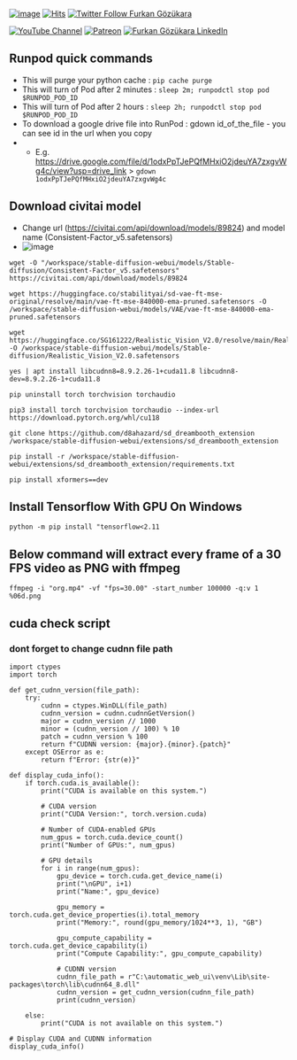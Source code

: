 [![image](https://img.shields.io/discord/772774097734074388?label=Discord&logo=discord)](https://discord.com/servers/software-engineering-courses-secourses-772774097734074388) [![Hits](https://hits.seeyoufarm.com/api/count/incr/badge.svg?url=https%3A%2F%2Fgithub.com%2FFurkanGozukara%2FStable-Diffusion&count_bg=%2379C83D&title_bg=%239E0F0F&icon=apachespark.svg&icon_color=%23E7E7E7&title=views&edge_flat=false)](https://hits.seeyoufarm.com) [![Twitter Follow Furkan Gözükara](https://img.shields.io/badge/Twitter-Follow%20Me-1DA1F2?style=for-the-badge&logo=twitter&logoColor=white)](https://twitter.com/GozukaraFurkan)

[![YouTube Channel](https://img.shields.io/badge/YouTube-SECourses-C50C0C?style=for-the-badge&logo=youtube)](https://www.youtube.com/SECourses) [![Patreon](https://img.shields.io/badge/Patreon-Support%20Me-F2EB0E?style=for-the-badge&logo=patreon)](https://www.patreon.com/SECourses) [![Furkan Gözükara LinkedIn](https://img.shields.io/badge/LinkedIn-Follow%20Me-0077B5?style=for-the-badge&logo=linkedin&logoColor=white)](https://www.linkedin.com/in/furkangozukara/) 

## Runpod quick commands

* This will purge your python cache : ```pip cache purge```
* This will turn of Pod after 2 minutes : ```sleep 2m; runpodctl stop pod $RUNPOD_POD_ID```
* This will turn of Pod after 2 hours : ```sleep 2h; runpodctl stop pod $RUNPOD_POD_ID```
* To download a google drive file into RunPod : gdown id_of_the_file - you can see id in the url when you copy
* * E.g. https://drive.google.com/file/d/1odxPpTJePQfMHxiO2jdeuYA7zxgvWg4c/view?usp=drive_link > ```gdown 1odxPpTJePQfMHxiO2jdeuYA7zxgvWg4c```

## Download civitai model
* Change url (https://civitai.com/api/download/models/89824) and model name (Consistent-Factor_v5.safetensors)
* ![image](https://github.com/FurkanGozukara/Stable-Diffusion/assets/19240467/7cd583f0-635b-408b-a3ad-877a7eac2526)

```
wget -O "/workspace/stable-diffusion-webui/models/Stable-diffusion/Consistent-Factor_v5.safetensors" https://civitai.com/api/download/models/89824
```

```
wget https://huggingface.co/stabilityai/sd-vae-ft-mse-original/resolve/main/vae-ft-mse-840000-ema-pruned.safetensors -O /workspace/stable-diffusion-webui/models/VAE/vae-ft-mse-840000-ema-pruned.safetensors

wget https://huggingface.co/SG161222/Realistic_Vision_V2.0/resolve/main/Realistic_Vision_V2.0.safetensors -O /workspace/stable-diffusion-webui/models/Stable-diffusion/Realistic_Vision_V2.0.safetensors

yes | apt install libcudnn8=8.9.2.26-1+cuda11.8 libcudnn8-dev=8.9.2.26-1+cuda11.8

pip uninstall torch torchvision torchaudio

pip3 install torch torchvision torchaudio --index-url https://download.pytorch.org/whl/cu118

git clone https://github.com/d8ahazard/sd_dreambooth_extension /workspace/stable-diffusion-webui/extensions/sd_dreambooth_extension

pip install -r /workspace/stable-diffusion-webui/extensions/sd_dreambooth_extension/requirements.txt

pip install xformers==dev 
```

## Install Tensorflow With GPU On Windows

```
python -m pip install "tensorflow<2.11
```

## Below command will extract every frame of a 30 FPS video as PNG with ffmpeg

```
ffmpeg -i "org.mp4" -vf "fps=30.00" -start_number 100000 -q:v 1 %06d.png
``` 

## cuda check script
### dont forget to change cudnn file path
``` 
import ctypes
import torch

def get_cudnn_version(file_path):
    try:
        cudnn = ctypes.WinDLL(file_path)
        cudnn_version = cudnn.cudnnGetVersion()
        major = cudnn_version // 1000
        minor = (cudnn_version // 100) % 10
        patch = cudnn_version % 100
        return f"CUDNN version: {major}.{minor}.{patch}"
    except OSError as e:
        return f"Error: {str(e)}"

def display_cuda_info():
    if torch.cuda.is_available():
        print("CUDA is available on this system.")
        
        # CUDA version
        print("CUDA Version:", torch.version.cuda)
        
        # Number of CUDA-enabled GPUs
        num_gpus = torch.cuda.device_count()
        print("Number of GPUs:", num_gpus)
        
        # GPU details
        for i in range(num_gpus):
            gpu_device = torch.cuda.get_device_name(i)
            print("\nGPU", i+1)
            print("Name:", gpu_device)
            
            gpu_memory = torch.cuda.get_device_properties(i).total_memory
            print("Memory:", round(gpu_memory/1024**3, 1), "GB")
            
            gpu_compute_capability = torch.cuda.get_device_capability(i)
            print("Compute Capability:", gpu_compute_capability)
            
            # CUDNN version
            cudnn_file_path = r"C:\automatic_web_ui\venv\Lib\site-packages\torch\lib\cudnn64_8.dll"
            cudnn_version = get_cudnn_version(cudnn_file_path)
            print(cudnn_version)
            
    else:
        print("CUDA is not available on this system.")

# Display CUDA and CUDNN information
display_cuda_info()

``` 
